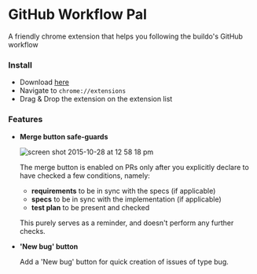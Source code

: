 # GitHub Workflow Pal
A friendly chrome extension that helps you following the buildo's GitHub workflow



### Install
- Download [here](https://github.com/buildo/github-workflow-pal/releases/download/v0.2.0/github-workflow-pal.crx)
- Navigate to `chrome://extensions`
- Drag & Drop the extension on the extension list

### Features

- **Merge button safe-guards**

  ![screen shot 2015-10-28 at 12 58 18 pm](https://cloud.githubusercontent.com/assets/691940/10787819/b2738a22-7d73-11e5-9824-cf0777be7b1d.png)

    The merge button is enabled on PRs only after you explicitly declare to have checked a few conditions, namely:
    - **requirements** to be in sync with the specs (if applicable)
    - **specs** to be in sync with the implementation (if applicable)
    - **test plan** to be present and checked

    This purely serves as a reminder, and doesn't perform any further checks.

- **'New bug' button**

  Add a 'New bug' button for quick creation of issues of type bug.
